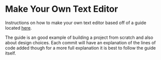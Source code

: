 # Make Your Own Text Editor
Instructions on how to make your own text editor based off of a guide located
[here](https://viewsourcecode.org/snaptoken/kilo/index.html). 

The guide is an good example of building a project from scratch and also about
design choices. Each commit will have an explanation of the lines of code added
though for a more full explanation it is best to follow the guide itself. 
